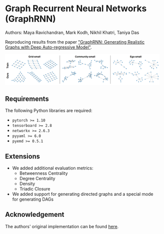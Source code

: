 # Graph Recurrent Neural Networks (GraphRNN)

Authors: Maya Ravichandran, Mark Kodh, Nikhil Khatri, Taniya Das

Reproducing results from the paper 
["GraphRNN: Generating Realistic Graphs with Deep Auto-regressive Model"](https://arxiv.org/abs/1802.08773).

![](figures/graphs.png)

## Requirements
The following Python libraries are required:
- `pytorch >= 1.10`
- `tensorboard >= 2.8`
- `networkx >= 2.6.3`
- `pyyaml >= 6.0`
- `pyemd >= 0.5.1`

## Extensions

- We added additional evaluation metrics:
  - Betweenness Centrality
  - Degree Centrality
  - Density
  - Triadic Closure
- We added support for generating directed graphs and a special mode for generating DAGs

## Acknowledgement
The authors' original implementation can be found [here](https://github.com/snap-stanford/GraphRNN).

